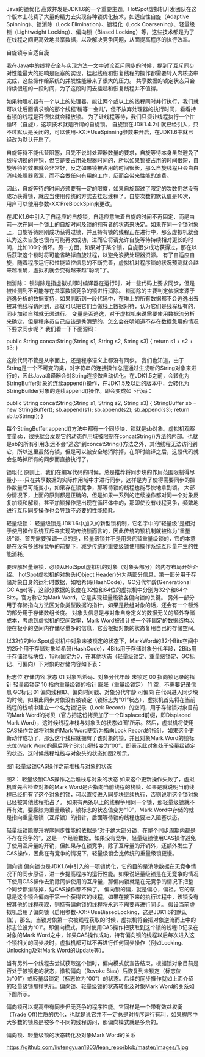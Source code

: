 Java的锁优化
高效并发是JDK1.6的一个重要主题，HotSpot虚拟机开发团队在这个版本上花费了大量的精力去实现各种锁优化技术，如适应性自旋（Adaptive Spinning）、锁消除（Lock Elimination）、锁粗化（Lock Coarsening）、轻量级锁（Lightweight Locking）、偏向锁（Biased Locking）等，这些技术都是为了在线程之间更高效地共享数据，以及解决竞争问题，从面提高程序的执行效率。

自旋锁与自适自旋

我在Java中的线程安全与实现方法一文中讨论互斥同步的时候，提到了互斥同步对性能最大的影响是阻塞的实现，挂起线程和恢复线程的操作都需要转入内核态中完成，这些操作给系统的并发性能带来了很大的压力。
共享数据的锁定状态只会持续很短的一段时间，为了这段时间去挂起和恢复线程并不值得。

如果物理机器有一个以上的处理器，能让两个或以上的线程同时并行执行，我们就可以让后面请求锁的那个线程‘稍等一会儿’，但不放弃处理器的执行时间，看看持有锁的线程是否很快就会释放锁。
为了让线程等待，我们只须让线程执行一个忙循环（自旋），这项技术就是所谓的自旋锁。
自旋锁在JDK1.4.2中就已经引入，只不过默认是关闭的，可以使用-XX:+UseSpinning参数来开启，在JDK1.6中就已经改为默认开启了。

自旋等待不能代替阻塞，且先不说对处理器数量的要求，自旋等待本身虽然避免了线程切换的开销，但它是要占用处理器时间的，所以如果锁被占用的时间很短，自旋等待的效果就会非常好，反之如果锁被占用的时间很长，那么自旋线程只会白白消耗处理器资源，而不会做任何有用的工作，反而会带来性能的浪费。

因此，自旋等待的时间必须要有一定的限度，如果自旋超过了限定的次数仍然没有成功获得锁，就应当使用传统的方式去挂起线程了。自旋次数的默认值是10次，用户可以使用参数-XX:PreBlockSpin来更改。



在JDK1.6中引入了自适应的自旋锁。自适应意味着自旋的时间不再固定，而是由前一次在同一个锁上的自旋时间及锁的拥有者的状态来决定。如果在同一个锁对象上，自旋等待刚刚成功获得过锁，并且持有锁的线程正在进行中，那么虚拟机就会认为这次自旋也很有可能再次成功，进而它将请允许自旋等待持续相对更长的时间，比如100个循环。另一方面，如果对于某个锁，自旋很少成功获得过，那在以后获取这个锁时将可能省略掉自旋过程，以避免浪费处理器资源。
有了自适应自旋，随着程序运行和性能监控信息的不断完善，虚拟机对程序锁的状况预测就会越来越准确，虚拟机就会变得越来越“聪明”了。

锁消除：
锁消除是指虚拟机即时编译器在运行时，对一些代码上要求同步，但是被检测到不可能存在共享数据竞争的锁进行消除。
锁消除的主要判定依据来源于逃逸分析的数据支持，如果判断到一段代码中，在堆上的所有数据都不会逃逸出去被其他线程访问到，那就可以把它们当做栈上数据对待，认为它们是线程私有的，同步加锁自然就无须进行。
变量是否逃逸，对于虚拟机来说需要使用数据流分析来确定，但是程序员自己应该是秀清楚的，怎么会在明知道不存在数据急用的情况下要求同步呢？
我们看一下下面源码：

public String concatString(String s1, String s2, String s3) {
  return s1 + s2 + s3;
}

这段代码不管是从字面上，还是程序语义上都没有同步。
我们也知道，由于String是一个不可变的类，对字符串的连接操作总是通过生成新的String对象来进行的，因此Java编译器会对String连接做自动优化。在JDK1.5之前，会转化为StringBuffer对象的连续append()操作，在JDK1.5及以后的版本中，会转化为StringBuilder对象的连续append()操作。即会变成如下代码：

public String concatString(String s1, String s2, String s3) {
  StringBuffer sb = new StringBuffer();
  sb.append(s1);
  sb.append(s2);
  sb.append(s3);
  return sb.toString();
}

每个StringBuffer.append()方法中都有一个同步块，锁就是sb对象。虚拟机观察变量sb，很快就会发现它的动态作用域被限制在concatString()方法的内部。也就是sb的所有引用永远不会“逃逸”到concatString()方法之外，其他线程无法访问到它，所以这里虽然有锁，但是可以被安全地消除掉，在即时编译之后，这段代码就会忽略掉所有的同步而直接执行了。

锁粗化
原则上，我们在编写代码的时候，总是推荐将同步块的作用范围限制得尽量小---只在共享数据的实际作用域中才进行同步，这样是为了使得需要同步的操作数量尽可能变小，如果存在锁竞争，那等待锁的线程也能尽快地拿到锁。
大部分情况下，上面的原则都是正确的，但是如果一系列的连续操作都对同一个对象反复加锁和解锁，甚至加锁操作是出现在循环体中的，那即使没有线程竞争，频繁地进行互斥同步操作也会导致不必要的性能损耗。

轻量级锁：
轻量级锁是JDK1.6中加入的新型锁机制，它名字中的“轻量级”是相对于使用操作系统互斥来实现的传统锁而言的，因此传统的锁机制就被称为“重量级”锁。首先需要强调一点的是，轻量级锁并不是用来代替重量级锁的，它的本意是在没有多线程竞争的前提下，减少传统的重要级锁使用操作系统互斥量产生的性能消耗。

要理解轻量级锁，必须从HotSpot虚拟机的对象（对象头部分）的内存布局开始介绍。
hotSpot虚拟机的对象头(Object Header)分为两部分信息，第一部分用于存储对象自身的运行时数据，如哈希码(HashCode)、GC分代年龄(Generational GC Age)等，这部分数据的长度在32位和64位的虚拟机中分别为32个和64个Bits，官方称它为Mark Word，它是实现轻量级锁各偏向锁的关键。
另外一部分用于存储指向方法区对象类型数据的指针，如果是数组对象的话，还会有一个额外的部分用于存储数组长度。
对象头信息是与对象自身定义的数据无关的额外存储成本，考虑到虚拟机的空间效率，Mark Word被设计成一个非固定的数据结构以便在极小的空间内存储尽量多的信息，它会根据对象的状态复用自己的存储空间。

以32位的HotSpot虚拟机中对象未被锁定的状态下，MarkWord的32个Bits空间中的25个用于存储对象哈希码(HashCode)，4Bits用于存储对象分代年龄，2Bits用于存储锁标块位，1Bits固定为0，在其他状态（轻量级锁定、重量级锁定、GC标记、可偏向）下对象的存储内容如下表：

标志位	存储内容	状态
01	对象哈希码、对象分代年龄	未锁定
00	指向锁记录的指针	轻量级锁定
10	指向重量级锁的指针	膨胀（重量级锁定）
11	空，不需要记录信息	GC标记
01	偏向线程ID、偏向时间戳、对象分代年龄	可偏向
在代码进入同步块的时候，如果此同步对象没有被锁定（锁标志为“01”状态），虚拟机首先将在当前线程的栈帧中建立一个名为锁记录（Lock Record）的空间，用于存储锁对象目前的Mark Word的拷贝（官方把这份拷贝加了一个Displaced前缀，即Displaced Mark Word），这时候线程堆栈与对象头的状态如图1所示。然后，虚拟机将使用CAS操作尝试将对象的Mark Word更新为指向Lock Record的指针。如果这个更新动作成功了，那么这个线程就拥有了该对象的锁，并且对象Mark Word的锁标志位(Mark Word的最后两个Bits)u将转变为“00”，即表示此对象处于轻量级锁定的状态，这时候线程堆栈与对象头的状态如图2所示。

图1 轻量级锁CAS操作之前堆栈与对象的状态

图2： 轻量级锁CAS操作之后堆栈与对象的状态
如果这个更新操作失败了，虚拟机首先会检查对象的Mark Word是否指向当前线程的栈帧，如果是就说明当前线程已经拥有了这个对象的锁，可以直接进入同步块继续执行，否则说明这个锁对象已经被其他线程抢占了。
如果有两条以上的线程争用同一个锁，那轻量级锁就不再有效，要膨胀为重量级锁，锁标志的状态值变为“10”，Mark Word中存储的就是指向重量级锁（互斥锁）的指针，后面等待锁的线程也要进入阻塞状态。

轻量级锁能提升程序同步性能的依据是“对于绝大部分锁，在整个同步周期内都是不存在竞争的”，这是一个经验数据。如果没有竞争，轻量级锁使用CAS操作避免了使用互斥量的开销，但如果存在锁竞争，除了互斥量的开销外，还额外发生了CAS操作，因此在有竞争的情况下，轻量级锁会比传统的重量级锁更慢。

偏向锁
偏向锁也是JDK1.6中引入的一项锁优化，它的目的是消除数据在无竞争情况下的同步原语，进一步提高程序的运行性能。如果说轻量级锁是在无竞争的情况下使用CAS操作去消除同步使用的互斥量，那偏向锁就是在无竞争的情况下把整个同步都消除掉，边CAS操作都不做了。
偏向锁的偏，就是偏心，偏袒。它的意思是这个锁会偏向于第一个获得它的线程，如果在接下来的执行过程中，该锁没有被其他的线程获取，则持有偏向锁的线程将永远不需要再进行同步。
假设当前虚拟机启用了偏向锁（启用参数-XX:+UseBiasedLocking，这是JDK1.6的默认值），那么，当锁对象第一次被线程获取的时候，虚拟机将会把对象逆流而上中的标志位设为“01”。即偏向模式。同时使用CAS操作把获取到这个锁的线程ID记录在对象的Mark Word之中，如果CAS操作成功，持有偏向锁的线程以后每次进入这个锁相关的同步块时，虚拟机都可以不再进行任何同步操作（例如Locking、Unlocking及对Mark Word的Update等）。

当有另外一个线程去尝试获取这个锁时，偏向模式就宣告结束。根据锁对象目前是否处于被锁定的状态，撤销偏向（Revoke Bias）后恢复到未锁定（标志位为“01”）或轻量级锁定（标志位为“00”）的状态。后续的同步操作就如上面介绍的轻量级锁那样执行。偏向锁、轻量级锁的状态转化及对象Mark Word的关系如下图所示。

偏向锁可以提高带有同步但无竞争的程序性能。它同样是一个带有效益权衡（Trade Off)性质的优化，也就是说它并不一定总是对程序运行有利，如果程序中大多数的锁总是被多个不同的线程访问，那偏向模式就是多余的。


偏向锁、轻量级锁的状态转化及对象Mark Word的关系

https://github.com/liutengyuan1803/lean_repo/blob/master/images/1.jpg
